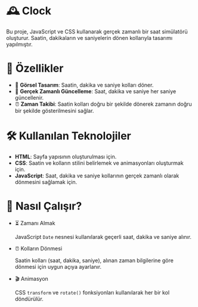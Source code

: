 # 🕰 Clock

Bu proje, JavaScript ve CSS kullanarak gerçek zamanlı bir saat simülatörü oluşturur. Saatin, dakikaların ve saniyelerin dönen kollarıyla tasarımı yapılmıştır.


# 🚀 Özellikler

- 🎨 **Görsel Tasarım**: Saatin, dakika ve saniye kolları döner. 
- 🔄 **Gerçek Zamanlı Güncelleme**: Saat, dakika ve saniye her saniye güncellenir.
- ⏰ **Zaman Takibi**: Saatin kolları doğru bir şekilde dönerek zamanın doğru bir şekilde gösterilmesini sağlar.


# 🛠 Kullanılan Teknolojiler

- **HTML**: Sayfa yapısının oluşturulması için.
- **CSS**: Saatin ve kolların stilini belirlemek ve animasyonları oluşturmak için.
- **JavaScript**: Saat, dakika ve saniye kollarının gerçek zamanlı olarak dönmesini sağlamak için.


# 🔧 Nasıl Çalışır?

- ⏳ Zamanı Almak

    JavaScript `Date` nesnesi kullanılarak geçerli saat, dakika ve saniye alınır.

- ⏰ Kolların Dönmesi

    Saatin kolları (saat, dakika, saniye), alınan zaman bilgilerine göre dönmesi için uygun açıya ayarlanır.

- 🎬 Animasyon

    CSS `transform` ve `rotate()` fonksiyonları kullanılarak her bir kol döndürülür.


